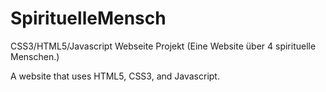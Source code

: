 # SpirituelleMensch

CSS3/HTML5/Javascript Webseite Projekt (Eine Website über 4 spirituelle Menschen.)

A website that uses HTML5, CSS3, and Javascript.
